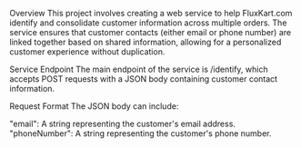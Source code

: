 Overview
This project involves creating a web service to help FluxKart.com identify and consolidate customer information across multiple orders. The service ensures that customer contacts (either email or phone number) are linked together based on shared information, allowing for a personalized customer experience without duplication.

Service Endpoint
The main endpoint of the service is /identify, which accepts POST requests with a JSON body containing customer contact information.

Request Format
The JSON body can include:

"email": A string representing the customer's email address.
"phoneNumber": A string representing the customer's phone number.